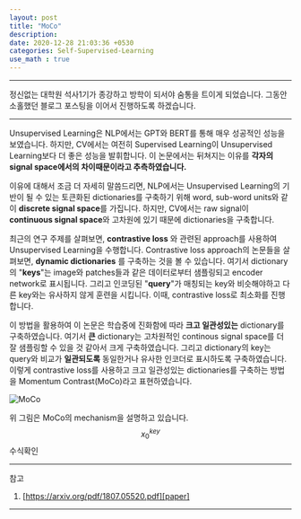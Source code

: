 ```yaml
---
layout: post
title: "MoCo"
description:
date: 2020-12-28 21:03:36 +0530
categories: Self-Supervised-Learning
use_math : true
---
```

---

정신없는 대학원 석사1기가 종강하고 방학이 되서야 숨통을 트이게 되었습니다. 그동안 소홀했던 블로그 포스팅을 이어서 진행하도록 하겠습니다.

---

Unsupervised Learning은 NLP에서는 GPT와 BERT를 통해 매우 성공적인 성능을 보였습니다. 하지만, CV에서는 여전히 Supervised Learning이 Unsupervised Learning보다 더 좋은 성능을 발휘합니다. 이 논문에서는 뒤쳐지는 이유를 **각자의 signal space에서의 차이때문이라고 추측하였습니다.**

이유에 대해서 조금 더 자세히 말씀드리면, NLP에서는 Unsupervised Learning의 기반이 될 수 있는 토큰화된 dictionaries를 구축하기 위해 word, sub-word units와 같이 **discrete signal space**를 가집니다. 하지만, CV에서는 raw signal이 **continuous signal space**와 고차원에 있기 때문에 dictionaries을 구축합니다.

최근의 연구 주제를 살펴보면, **contrastive loss** 와 관련된 approach를 사용하여 Unsupervised Learning을 수행합니다. Contrastive loss approach의 논문들을 살펴보면, **dynamic dictionaries** 를 구축하는 것을 볼 수 있습니다. 여기서 dictionary의 "**keys**"는 image와 patches들과 같은 데이터로부터 샘플링되고 encoder network로 표시됩니다. 그리고 인코딩된 "**query**"가 매칭되는 key와 비슷해야하고 다른 key와는 유사하지 않게 훈련을 시킵니다. 이때, contrastive loss로 최소화를 진행합니다.

이 방법을 활용하여 이 논문은 학습중에 진화함에 따라 **크고 일관성있는** dictionary를 구축하였습니다. 여기서 **큰** dictionary는 고차원적인 continous signal space를 더 잘 샘플링할 수 있을 것 같아서 크게 구축하였습니다. 그리고 dictionary의 key는 query와 비교가 **일관되도록** 동일한거나 유사한 인코더로 표시하도록 구축하였습니다. 이렇게 contrastive loss를 사용하고 크고 일관성있는 dictionaries를 구축하는 방법을 Momentum Contrast(MoCo)라고 표현하였습니다.

![MoCo](https://i.imgur.com/NRAavjZ.jpg "MoCo")

위 그림은 MoCo의 mechanism을 설명하고 있습니다. $$ x_0^{key} $$ 수식확인

---

참고
1. [https://arxiv.org/pdf/1807.05520.pdf][paper]

---

[paper]: https://arxiv.org/pdf/1807.05520.pdf
